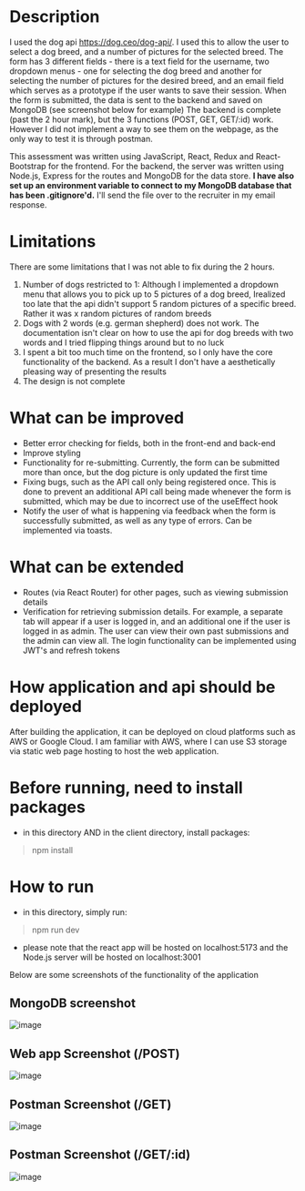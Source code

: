 # Description
I used the dog api https://dog.ceo/dog-api/. I used this to allow the user to select a dog breed, and a number of pictures for the selected breed.
The form has 3 different fields - there is a text field for the username, two dropdown menus - one for selecting the dog breed and another for selecting the number of pictures for the desired breed, and an email field which serves as a prototype if the user wants to save their session.
When the form is submitted, the data is sent to the backend and saved on MongoDB (see screenshot below for example)
The backend is complete (past the 2 hour mark), but the 3 functions (POST, GET, GET/:id) work. However I did not implement a way to see them on the webpage, as the only way to test it is through postman.

This assessment was written using JavaScript, React, Redux and React-Bootstrap for the frontend. For the backend, the server was written using Node.js, Express for the routes and MongoDB for the data store. **I have also set up an environment variable to connect to my MongoDB database that has been .gitignore'd.** I'll send the file over to the recruiter in my email response.

# Limitations
There are some limitations that I was not able to fix during the 2 hours. 
1) Number of dogs restricted to 1: Although I implemented a dropdown menu that allows you to pick up to 5 pictures of a dog breed, Irealized too late that the api didn't support 5 random pictures of a specific breed. Rather it was x random pictures of random breeds
2) Dogs with 2 words (e.g. german shepherd) does not work. The documentation isn't clear on how to use the api for dog breeds with two words and I tried flipping things around but to no luck
3) I spent a bit too much time on the frontend, so I only have the core functionality of the backend. As a result I don't have a aesthetically pleasing way of presenting the results
4) The design is not complete

# What can be improved
- Better error checking for fields, both in the front-end and back-end
- Improve styling
- Functionality for re-submitting. Currently, the form can be submitted more than once, but the dog picture is only updated the first time
- Fixing bugs, such as the API call only being registered once. This is done to prevent an additional API call being made whenever the form is submitted, which may be due to incorrect use of the useEffect hook
- Notify the user of what is happening via feedback when the form is successfully submitted, as well as any type of errors. Can be implemented via toasts.

# What can be extended
- Routes (via React Router) for other pages, such as viewing submission details
- Verification for retrieving submission details. For example, a separate tab will appear if a user is logged in, and an additional one if the user is logged in as admin. The user can view their own past submissions and the admin can view all. The login functionality can be implemented using JWT's and refresh tokens

# How application and api should be deployed
After building the application, it can be deployed on cloud platforms such as AWS or Google Cloud. I am familiar with AWS, where I can use S3 storage via static web page hosting to host the web application. 

# Before running, need to install packages
- in this directory AND in the client directory, install packages:
> npm install

# How to run
- in this directory, simply run:
> npm run dev
- please note that the react app will be hosted on localhost:5173 and the Node.js server will be hosted on localhost:3001

Below are some screenshots of the functionality of the application
## MongoDB screenshot
![image](https://github.com/kermattC/CSFIntershipAssessment2024/assets/34190286/17052494-1480-4622-833d-d2ab4c05095f)

## Web app Screenshot (/POST)
![image](https://github.com/kermattC/CSFIntershipAssessment2024/assets/34190286/03e5bdbe-1229-4c9f-a4a2-051a1e370f07)

## Postman Screenshot (/GET)
![image](https://github.com/kermattC/CSFIntershipAssessment2024/assets/34190286/a70e5b2d-3997-40ff-959e-08510e8cff85)

## Postman Screenshot (/GET/:id)
![image](https://github.com/kermattC/CSFIntershipAssessment2024/assets/34190286/2c3c0219-3f2e-4634-badf-8b0cc3977dee)

